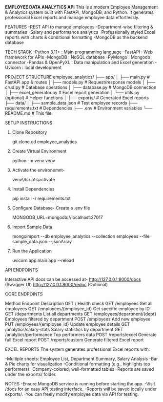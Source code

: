 **EMPLOYEE DATA ANALYTICS API**
This is a modern Employee Management & Analytics system built with FastAPI, MongoDB, and Python. It generates professional Excel reports and manage employee data effortlessly.

FEATURES
-REST API to manage employees
-Department-wise filtering & summaries
-Salary and performance analytics
-Professionally styled Excel reports with charts & conditional formatting
-MongoDB as the backend database


TECH STACK
-Python 3.11+ : Main programming language
-FastAPI : Web framework for APIs
-MongoDB : NoSQL database
-PyMongo : Mongodb connector
-Pandas & OpenPyXL : Data manipulation and Excel generation
-Uvicorn : local development


PROJECT STRUCTURE
employee_analytics/
├── app/
│   ├── main.py              # FastAPI app & routes
│   ├── models.py            # Request/response models
│   ├── crud.py              # Database operations
│   ├── database.py          # MongoDB connection
│   ├── excel_generator.py   # Excel report generation
│   └── utils.py (optional)  # Helper functions
│
├── exports/                 # Generated Excel reports
├── data/
│   ├── sample_data.json     # Test employee records
├── requirements.txt         # Dependencies
├── .env                     # Environment variables
└── README.md                 # This file


SETUP INSTRUCTIONS
   1. Clone Repository
       
       git clone <your-repo-url>
       cd employee_analytics
    
   2. Create Virtual Environment

       python -m venv venv

   3. Activate the environemnt-
       
       venv\Scripts\activate

   4. Install Dependencies
       
       pip install -r requirements.txt
   
   5. Configure Database- Create a .env file
       
       MONGODB_URL=mongodb://localhost:27017

   6. Import Sample Data
    
       mongoimport --db employee_analytics --collection employees --file sample_data.json --jsonArray
   
   7. Run the Application
    
       uvicorn app.main:app --reload


API ENDPOINTS

  Interactive API docs can be accessed at-
    http://127.0.0.1:8000/docs (Swagger UI)
    http://127.0.0.1:8000/redoc (Optional)


CORE ENDPOINTS

Method	              Endpoint	                  Description
GET	                     /	                     Health check
GET	                  /employees	             Get all employees
GET	           /employees/{employee_id}	         Get specific employee by ID
GET	                 /departments	             List all departments
GET	          /employees/department/{dept}	     Employees filtered by department
POST	             /employees	                 Add new employee
PUT	            /employees/{employee_id}	     Update employee details
GET	            /analytics/salary-stats	         Salary statistics by department
GET	             /analytics/performance	         Top performers data
POST	            /reports/excel	             Generate full Excel report
POST	            /reports/custom	             Generate filtered Excel report


EXCEL REPORTS
The system generates professional Excel reports with:

-Multiple sheets: Employee List, Department Summary, Salary Analysis
-Bar & Pie charts for visualization
-Conditional formatting (e.g., highlights top performers)
-Company-colored, well-formatted tables
-Reports are saved under the exports/ folder.


NOTES
-Ensure MongoDB service is running before starting the app.
-Visit /docs for an easy API testing interface.
-Reports will be saved locally under exports/.
-You can freely modify employee data via API for testing.
